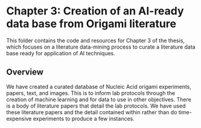 # Chapter 3: Creation of an AI-ready data base from Origami literature

This folder contains the code and resources for Chapter 3 of the thesis, which focuses on a literature data-mining process to curate a literature data base ready for application of AI techniques.

## Overview

We have created a curated database of Nucleic Acid origami experiments, papers, text, and images. This is to inform lab protocols through the creation of machine learning and for data to use in other objectives. There is a body of literature papers that detail the lab protocols. We have used these literature papers and the detail contained within rather than do time-expensive experiments to produce a few instances.
